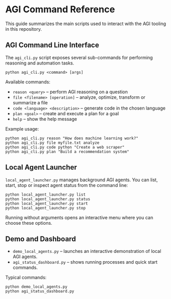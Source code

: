 # AGI Command Reference

This guide summarizes the main scripts used to interact with the AGI tooling in this repository.

## AGI Command Line Interface

The `agi_cli.py` script exposes several sub-commands for performing reasoning and automation tasks.

```
python agi_cli.py <command> [args]
```

Available commands:

- `reason <query>` – perform AGI reasoning on a question
- `file <filename> [operation]` – analyze, optimize, transform or summarize a file
- `code <language> <description>` – generate code in the chosen language
- `plan <goal>` – create and execute a plan for a goal
- `help` – show the help message

Example usage:

```
python agi_cli.py reason "How does machine learning work?"
python agi_cli.py file myfile.txt analyze
python agi_cli.py code python "Create a web scraper"
python agi_cli.py plan "Build a recommendation system"
```

## Local Agent Launcher

`local_agent_launcher.py` manages background AGI agents. You can list, start, stop or inspect agent status from the command line:

```
python local_agent_launcher.py list
python local_agent_launcher.py status
python local_agent_launcher.py start
python local_agent_launcher.py stop
```

Running without arguments opens an interactive menu where you can choose these options.

## Demo and Dashboard

- `demo_local_agents.py` – launches an interactive demonstration of local AGI agents.
- `agi_status_dashboard.py` – shows running processes and quick start commands.

Typical commands:

```
python demo_local_agents.py
python agi_status_dashboard.py
```
